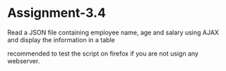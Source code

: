 # Assignment-3.4
Read a JSON file containing employee name, age and salary using AJAX and display the information in a table

recommended to test the script on firefox if you are not usign any webserver.
